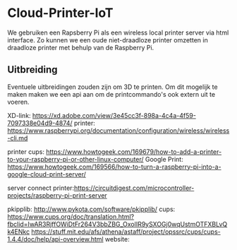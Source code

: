 # Cloud-Printer-IoT
We gebruiken een Rapsberry Pi als een wireless local printer server via html interface. Zo kunnen we een oude niet-draadloze printer omzetten in draadloze printer met behulp van de Raspberry Pi.  

## Uitbreiding
Eventuele uitbreidingen zouden zijn om 3D te printen. Om dit mogelijk te maken maken we een api aan om de printcommando's ook extern uit te voeren.

XD-link: https://xd.adobe.com/view/3e45cc3f-898a-4c4a-4f59-7097338e04d9-4874/
printer: https://www.raspberrypi.org/documentation/configuration/wireless/wireless-cli.md

printer cups: https://www.howtogeek.com/169679/how-to-add-a-printer-to-your-raspberry-pi-or-other-linux-computer/
Google Print: https://www.howtogeek.com/169566/how-to-turn-a-raspberry-pi-into-a-google-cloud-print-server/



server connect printer:https://circuitdigest.com/microcontroller-projects/raspberry-pi-print-server

pkipplib: http://www.pykota.com/software/pkipplib/ 
cups: https://www.cups.org/doc/translation.html?fbclid=IwAR3RjffOWiDtFr264V3bbZBG_OxolIR9ySXOGj0wqUstmOTFXBLvQk4ENkc
      https://stuff.mit.edu/afs/athena/astaff/project/opssrc/cups/cups-1.4.4/doc/help/api-overview.html
website:
